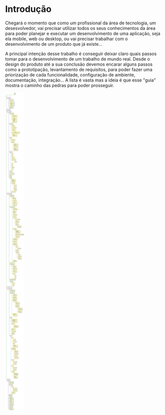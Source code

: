 # Introdução

Chegará o momento que como um profissional da área de tecnologia, um desesvolvedor, vai precisar utilizar todos os seus conhecimentos da área para poder planejar e executar um desenvolvimento de uma aplicação, seja ela mobile, web ou desktop, ou vai precisar trabalhar com o desenvolvimento de um produto que já existe...

A principal intenção desse trabalho é conseguir deixar claro quais passos tomar para o desenvolvimento de um trabalho de mundo real. Desde o design do produto até a sua conclusão devemos encarar alguns passos como a prototipação, levantamento de requisitos, para poder fazer uma priorização de cada funcionalidade, configuração de ambiente, documentação, integração... A lista é vasta mas a ideia é que esse "guia" mostra o caminho das pedras para poder prosseguir.

![Guia](../Imagens/guia.png)
